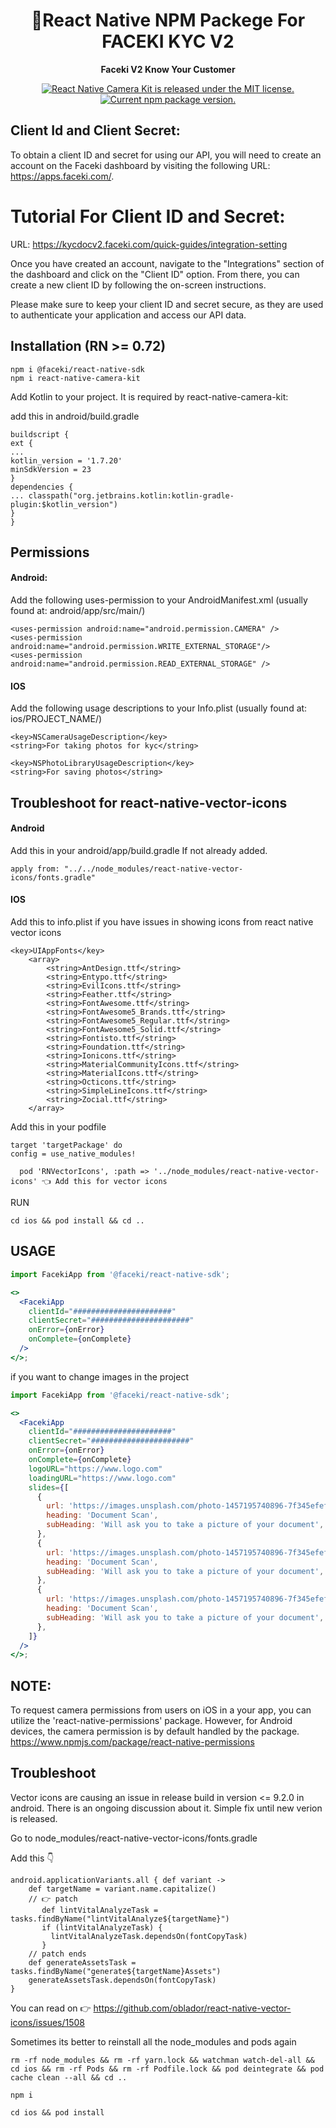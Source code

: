 <h1 align="center">
    🎈React Native NPM Packege For FACEKI KYC V2
</h1>

<p align="center">
  <strong>Faceki V2 Know Your Customer</strong><br>
</p>

<p align="center">
  <a href="https://github.com/teslamotors/react-native-camera-kit/blob/master/LICENSE">
    <img src="https://img.shields.io/badge/license-MIT-blue.svg" alt="React Native Camera Kit is released under the MIT license." />
  </a>
  <a href="https://www.npmjs.org/package/react-native-camera-kit">
    <img src="https://badge.fury.io/js/react-native-camera-kit.svg" alt="Current npm package version." />
  </a>
</p>

## Client Id and Client Secret:

To obtain a client ID and secret for using our API, you will need to create an account on the Faceki dashboard by visiting the following URL: https://apps.faceki.com/.

# Tutorial For Client ID and Secret:
 
URL: https://kycdocv2.faceki.com/quick-guides/integration-setting

Once you have created an account, navigate to the "Integrations" section of the dashboard and click on the "Client ID" option. From there, you can create a new client ID by following the on-screen instructions.

Please make sure to keep your client ID and secret secure, as they are used to authenticate your application and access our API data.

## Installation (RN >= 0.72)

```
npm i @faceki/react-native-sdk
npm i react-native-camera-kit
```

Add Kotlin to your project. It is required by react-native-camera-kit:

add this in android/build.gradle

```
buildscript {
ext {
...
kotlin_version = '1.7.20'
minSdkVersion = 23
}
dependencies {
... classpath("org.jetbrains.kotlin:kotlin-gradle-plugin:$kotlin_version")
}
}

```

## Permissions

#### Android:

Add the following uses-permission to your AndroidManifest.xml (usually found at: android/app/src/main/)

```
<uses-permission android:name="android.permission.CAMERA" />
<uses-permission android:name="android.permission.WRITE_EXTERNAL_STORAGE"/>
<uses-permission android:name="android.permission.READ_EXTERNAL_STORAGE" />

```

#### IOS

Add the following usage descriptions to your Info.plist (usually found at: ios/PROJECT_NAME/)

```
<key>NSCameraUsageDescription</key>
<string>For taking photos for kyc</string>

<key>NSPhotoLibraryUsageDescription</key>
<string>For saving photos</string>

```

## Troubleshoot for react-native-vector-icons

#### Android

Add this in your android/app/build.gradle If not already added.

```
apply from: "../../node_modules/react-native-vector-icons/fonts.gradle"
```

#### IOS

Add this to info.plist if you have issues in showing icons from react native vector icons

```
<key>UIAppFonts</key>
	<array>
		<string>AntDesign.ttf</string>
		<string>Entypo.ttf</string>
		<string>EvilIcons.ttf</string>
		<string>Feather.ttf</string>
		<string>FontAwesome.ttf</string>
		<string>FontAwesome5_Brands.ttf</string>
		<string>FontAwesome5_Regular.ttf</string>
		<string>FontAwesome5_Solid.ttf</string>
		<string>Fontisto.ttf</string>
		<string>Foundation.ttf</string>
		<string>Ionicons.ttf</string>
		<string>MaterialCommunityIcons.ttf</string>
		<string>MaterialIcons.ttf</string>
		<string>Octicons.ttf</string>
		<string>SimpleLineIcons.ttf</string>
		<string>Zocial.ttf</string>
	</array>

```

Add this in your podfile

```
target 'targetPackage' do
config = use_native_modules!

  pod 'RNVectorIcons', :path => '../node_modules/react-native-vector-icons' 👈 Add this for vector icons
```

RUN

```
cd ios && pod install && cd ..
```

## USAGE

```jsx
import FacekiApp from '@faceki/react-native-sdk';

<>
  <FacekiApp
    clientId="######################"
    clientSecret="######################"
    onError={onError}
    onComplete={onComplete}
  />
</>;
```

if you want to change images in the project

```jsx
import FacekiApp from '@faceki/react-native-sdk';

<>
  <FacekiApp
    clientId="######################"
    clientSecret="######################"
    onError={onError}
    onComplete={onComplete}
    logoURL="https://www.logo.com"
    loadingURL="https://www.logo.com"
    slides={[
      {
        url: 'https://images.unsplash.com/photo-1457195740896-7f345efef228?ixlib=rb-4.0.3&ixid=M3wxMjA3fDB8MHxwaG90by1wYWdlfHx8fGVufDB8fHx8fA%3D%3D&auto=format&fit=crop&w=1470&q=80',
        heading: 'Document Scan',
        subHeading: 'Will ask you to take a picture of your document',
      },
      {
        url: 'https://images.unsplash.com/photo-1457195740896-7f345efef228?ixlib=rb-4.0.3&ixid=M3wxMjA3fDB8MHxwaG90by1wYWdlfHx8fGVufDB8fHx8fA%3D%3D&auto=format&fit=crop&w=1470&q=80',
        heading: 'Document Scan',
        subHeading: 'Will ask you to take a picture of your document',
      },
      {
        url: 'https://images.unsplash.com/photo-1457195740896-7f345efef228?ixlib=rb-4.0.3&ixid=M3wxMjA3fDB8MHxwaG90by1wYWdlfHx8fGVufDB8fHx8fA%3D%3D&auto=format&fit=crop&w=1470&q=80',
        heading: 'Document Scan',
        subHeading: 'Will ask you to take a picture of your document',
      },
    ]}
  />
</>;
```

## NOTE:

To request camera permissions from users on iOS in a your app, you can utilize the 'react-native-permissions' package. However, for Android devices, the camera permission is by default handled by the package.
https://www.npmjs.com/package/react-native-permissions

## Troubleshoot

Vector icons are causing an issue in release build in version <= 9.2.0 in android. There is an ongoing discussion about it. Simple fix until new verion is released.

Go to node_modules/react-native-vector-icons/fonts.gradle

Add this 👇

    android.applicationVariants.all { def variant ->
        def targetName = variant.name.capitalize()
        // 👉 patch
           def lintVitalAnalyzeTask = tasks.findByName("lintVitalAnalyze${targetName}")
           if (lintVitalAnalyzeTask) {
             lintVitalAnalyzeTask.dependsOn(fontCopyTask)
           }
        // patch ends
        def generateAssetsTask = tasks.findByName("generate${targetName}Assets")
        generateAssetsTask.dependsOn(fontCopyTask)
    }

You can read on 👉 https://github.com/oblador/react-native-vector-icons/issues/1508

Sometimes its better to reinstall all the node_modules and pods again

```
rm -rf node_modules && rm -rf yarn.lock && watchman watch-del-all && cd ios && rm -rf Pods && rm -rf Podfile.lock && pod deintegrate && pod cache clean --all && cd ..

```

```
npm i
```

```
cd ios && pod install
```
